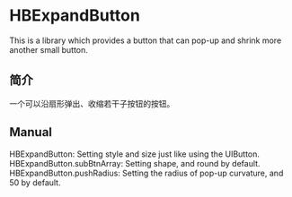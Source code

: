 # HBExpandButton
This is a library which provides a button that can pop-up and shrink more another small button.
## 简介
一个可以沿扇形弹出、收缩若干子按钮的按钮。

## Manual
HBExpandButton: Setting style and size just like using the UIButton.
HBExpandButton.subBtnArray: Setting shape, and round by default.
HBExpandButton.pushRadius: Setting the radius of pop-up curvature, and 50 by default.


